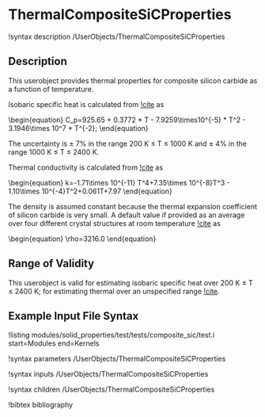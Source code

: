 # ThermalCompositeSiCProperties

!syntax description /UserObjects/ThermalCompositeSiCProperties

## Description

This userobject provides
thermal properties for composite silicon carbide as a function of temperature.

Isobaric specific heat is calculated from [!cite](snead) as

\begin{equation}
C_p=925.65 + 0.3772 * T - 7.9259\times10^{-5} * T^2 - 3.1946\times 10^7 * T^{-2};
\end{equation}

The uncertainty is $\pm$ 7% in the range 200 K $\le$ T $\le$ 1000 K and $\pm$ 4% in the range
1000 K $\le$ T $\le$ 2400 K.

Thermal conductivity is calculated from [!cite](stone) as

\begin{equation}
k=-1.71\times 10^{-11} T^4+7.35\times 10^{-8}T^3 - 1.10\times 10^{-4}T^2+0.061T+7.97
\end{equation}

The density is assumed constant because the thermal expansion coefficient
of silicon carbide is very small.
A default value if provided as an average
over four different crystal structures at room temperature [!cite](snead) as

\begin{equation}
\rho=3216.0
\end{equation}

## Range of Validity

This userobject is valid for estimating isobaric
specific heat over 200 K $\le$ T $\le$ 2400 K; for estimating thermal
over an unspecified range [!cite](stone).

## Example Input File Syntax

!listing modules/solid_properties/test/tests/composite_sic/test.i
  start=Modules
  end=Kernels

!syntax parameters /UserObjects/ThermalCompositeSiCProperties

!syntax inputs /UserObjects/ThermalCompositeSiCProperties

!syntax children /UserObjects/ThermalCompositeSiCProperties

!bibtex bibliography
